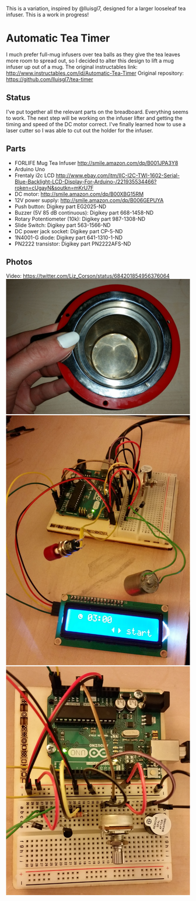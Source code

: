 This is a variation, inspired by @lluisgl7, designed for a larger looseleaf tea infuser. This is a work in progress!

# Automatic Tea Timer
I much prefer full-mug infusers over tea balls as they give the tea leaves more room to spread out, so I decided to alter this design to lift a mug infuser up out of a mug.
The original instructables link: http://www.instructables.com/id/Automatic-Tea-Timer 
Original repository: https://github.com/lluisgl7/tea-timer 

## Status

I've put together all the relevant parts on the breadboard. Everything seems to work. The next step will be working on the infuser lifter and getting the timing and speed of the DC motor correct. I've finally learned how to use a laser cutter so I was able to cut out the holder for the infuser.

## Parts

- FORLIFE Mug Tea Infuser http://smile.amazon.com/dp/B001JPA3Y8
- Arduino Uno
- Frentaly i2c LCD http://www.ebay.com/itm/IIC-I2C-TWI-1602-Serial-Blue-Backlight-LCD-Display-For-Arduino-/221935534466?roken=cUgayN&soutkn=mKrU7F
- DC motor: http://smile.amazon.com/dp/B00XBG15RM
- 12V power supply: http://smile.amazon.com/dp/B006GEPUYA
- Push button: Digikey part EG2025-ND 
- Buzzer (5V 85 dB continuous): Digikey part 668-1458-ND
- Rotary Potentiometer (10k): Digikey part 987-1308-ND
- Slide Switch: Digikey part 563-1566-ND
- DC power jack socket: Digikey part CP-5-ND
- 1N4001-G diode: Digikey part 641-1310-1-ND
- PN2222 transistor: Digikey part PN2222AFS-ND

## Photos

Video: https://twitter.com/Liz_Corson/status/684201854956376064
![alt tag](https://github.com/lizcorson/looseleafteatimer/blob/master/photos/infuserholder.jpg)
![alt tag](https://github.com/lizcorson/looseleafteatimer/blob/master/photos/jan04-1.jpg)
![alt tag](https://github.com/lizcorson/looseleafteatimer/blob/master/photos/jan04-2.jpg)